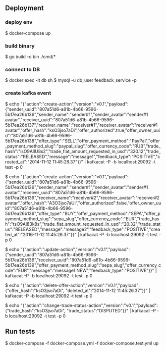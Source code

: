 ## Deployment

### deploy env
$ docker-compose up

### build binary
$ go build -o bin ./cmd/*

### connect to DB
$ docker exec -it db sh
$ mysql -u db_user feedback_service -p

### create kafka event
$ echo "{\"action\":\"create-action\",\"version\":\"v0.1\",\"payload\":{\"sender_uuid\":\"807a51d6-a81b-4b66-9596-5b17ea26b136\",\"sender_name\":\"sender#1\",\"sender_avatar\":\"sender#1 avatar\",\"receiver_uuid\":\"807a51d6-a81b-4b66-9596-5b17ea26b137\",\"receiver_name\":\"receiver#1\",\"receiver_avatar\":\"receiver#1 avatar\",\"offer_hash\":\"ksO3jso7aDi\",\"offer_authorized\":true,\"offer_owner_uuid\":\"807a51d6-a81b-4b66-9596-5b17ea26b138\",\"offer_type\":\"SELL\",\"offer_payment_method\":\"PayPal\",\"offer_payment_method_slug\":\"paypal_slug\",\"offer_currency_code\":\"RUB\",\"trade_hash\":\"isO9AlIU8s2\",\"trade_fiat_amount_requested_in_usd\":\"320.12\",\"trade_status\":\"RELEASED\",\"message\":\"message1\",\"feedback_type\":\"POSITIVE\",\"created_at\":\"2014-11-12 11:45:26.37\"}}" | kafkacat -P -b localhost:29092 -t test -p 0

$ echo "{\"action\":\"create-action\",\"version\":\"v0.1\",\"payload\":{\"sender_uuid\":\"807a51d6-a81b-4b66-9596-5b17ea26b136\",\"sender_name\":\"sender#1\",\"sender_avatar\":\"sender#1 avatar\",\"receiver_uuid\":\"807a51d6-a81b-4b66-9596-5b17ea26b139\",\"receiver_name\":\"receiver#2\",\"receiver_avatar\":\"receiver#2 avatar\",\"offer_hash\":\"A3O3jso7aUi\",\"offer_authorized\":false,\"offer_owner_uuid\":\"807a51d6-a81b-4b66-9596-5b17ea26b136\",\"offer_type\":\"BUY\",\"offer_payment_method\":\"SEPA\",\"offer_payment_method_slug\":\"sepa_slug\",\"offer_currency_code\":\"EUR\",\"trade_hash\":\"tsO9Al83k8s\",\"trade_fiat_amount_requested_in_usd\":\"20.32\",\"trade_status\":\"RELEASED\",\"message\":\"message2\",\"feedback_type\":\"POSITIVE\",\"created_at\":\"2016-11-12 11:45:26.37\"}}" | kafkacat -P -b localhost:29092 -t test -p 0

$ echo "{\"action\":\"update-action\",\"version\":\"v0.1\",\"payload\":{\"sender_uuid\":\"807a51d6-a81b-4b66-9596-5b17ea26b136\",\"receiver_uuid\":\"807a51d6-a81b-4b66-9596-5b17ea26b139\",\"offer_payment_method_slug\":\"sepa_slug\",\"offer_currency_code\":\"EUR\",\"message\":\"message1 NEW\",\"feedback_type\":\"POSITIVE\"}}" | kafkacat -P -b localhost:29092 -t test -p 0

$ echo "{\"action\":\"delete-offer-action\",\"version\":\"v0.1\",\"payload\":{\"offer_hash\":\"ksO3jso7aDi\", \"deleted_at\":\"2014-11-12 11:45:26.37\"}}" | kafkacat -P -b localhost:29092 -t test -p 0

$ echo "{\"action\":\"change-trade-status-action\",\"version\":\"v0.1\",\"payload\":{\"trade_hash\":\"ksO3jso7aDi\", \"trade_status\":\"DISPUTED\"}}" | kafkacat -P -b localhost:29092 -t test -p 0

## Run tests

$ docker-compose -f docker-compose.yml -f docker-compose.test.yml up


